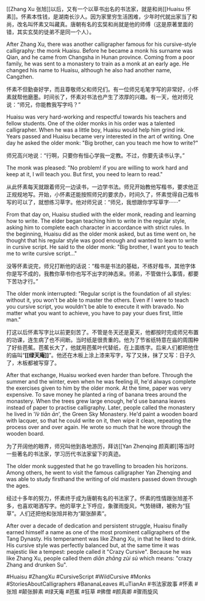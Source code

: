 [[Zhang Xu 张旭]]以后，又有一个以草书出名的书法家，就是和尚[[Huaisu 怀素]]。怀素本性钱，是湖南长沙人。因为家里穷生活困难，少年时代就出家当了和尚，改名叫怀素又叫藏真。唐朝有名的玄奘和尚就是他的师傅（这是原著里面的错，其实玄奘的徒弟不是同一个人）。

After Zhang Xu, there was another calligrapher famous for his cursive-style calligraphy: the monk Huaisu. Before he became a monk his surname was Qian, and he came from Changsha in Hunan province. Coming from a poor family, he was sent to a monastery to train as a monk at an early age. He changed his name to Huaisu, although he also had another name, Cangzhen. 

怀素不但勤奋好学，而且尊敬师父和师兄们。有一位师兄毛笔字写的非常好，小怀素就帮他磨墨。时间长了，怀素对书法也产生了浓厚的兴趣。有一天，他对师兄说：“师兄，你能教我写字吗？”

Huaisu was very hard-working and respectful towards his teachers and fellow students. One of the older monks in his order was a talented calligrapher. When he was a little boy, Huaisu would help him grind ink. Years passed and Huaisu became very interested in the art of writing. One day he asked the older monk: "Big brother, can you teach me how to write?"

师兄高兴地说：“行啊，只要你有恒心学我一定教。不过，你要先读书认字。”

The monk was pleased: "No problem! if you are willing to work hard and keep at it, I will teach you. But first, you need to learn to read."

从此怀素每天就跟着师兄一边读书，一边学书法。师兄开始教他写楷书，要求他正正规规地写。开始，小怀素还能按照师兄的要求办，时间久了，怀素觉得自己楷书写的可以了，就想练习草字。他对师兄说：“师兄，我想跟你学写草字······”

From that day on, Huaisu studied with the elder monk, reading and learning how to write. The elder began teaching him to write in the regular style, asking him to complete each character in accordance with strict rules. In the beginning, Huaisu did as the older monk asked, but as time went on, he thought that his regular style was good enough and wanted to learn to write in cursive script. He said to the older monk: "Big brother, I want you to teach me to write cursive script..."

没等怀素说完，师兄打断他的话说：“楷书是书法的基础，不练好楷书，其他字体你是写不成的，我教你草书你也写不出字的神态来。师弟，不管做什么事情，都要下苦功才行。”

The older monk interrupted: "Regular script is the foundation of all styles: without it, you won't be able to master the others. Even if I were to teach you cursive script, you wouldn't be able to execute it with bravado. No matter what you want to achieve, you have to pay your dues first, little man."

打这以后怀素写字比以前更刻苦了。不管是冬天还是夏天，他都按时完成师兄布置的功课，连生病了也不间断。当时纸是很贵重的。他为了节省纸特意在庙的周围种了好些芭蕉。芭蕉长大了，他就用芭蕉叶代替纸，在上面练字。后来人们都把他住的庙叫“**[[绿天庵]]**”。他还在木板上涂上漆来写字，写了又抹，抹了又写：日子久了，木板都被写穿了。

After that exchange, Huaisu worked even harder than before. Through the summer and the winter, even when he was feeling ill, he'd always complete the exercises given to him by the older monk. At the time, paper was very expensive. To save money he planted a ring of banana trees around the monastery. When the trees grew large enough, he'd use banana leaves instead of paper to practise calligraphy. Later, people called the monastery he lived in '*lv̀ tiān ān*', the Green Sky Monastery. He'd paint a wooden board with lacquer, so that he could write on it, then wipe it clean, repeating the process over and over again. He wrote so much that he wore through the wooden board.

为了开阔他的眼界，师兄叫他到各地游历，拜访[[Yan Zhenqing 颜真卿]]等当时一些著名的书法家，学习历代书法家留下的真迹。

The older monk suggested that he go travelling to broaden his horizons. Among others, he went to visit the famous calligrapher Yan Zhenqing and was able to study firsthand the writing of old masters passed down through the ages.

经过十多年的努力，怀素终于成为唐朝有名的书法家了。怀素的性情跟张旭差不多，也喜欢喝酒写字。他的草字上下呼应，象骤雨旋风，气势磅礴，被称为“狂草”。人们还把他和张旭并称为“颠张醉素”。

After over a decade of dedication and persistent struggle, Huaisu finally earned himself a name as one of the most prominent calligraphers of the Tang Dynasty. His temperament was like Zhang Xu, in that he liked to drink. His cursive style was perfectly balanced but, at the same time it was majestic like a tempest: people called it "Crazy Cursive". Because he was like Zhang Xu, people called them *diān zhāng zùi sù* which means: "crazy Zhang and drunken Su".

#Huaisu #ZhangXu #CursiveScript #WildCursive #Monks
#StoriesAboutCalligraphers #BananaLeaves #LuTianAn
#书法家故事 #怀素 #张旭 #颠张醉素 #绿天庵 #芭蕉 #狂草 #佛僧 #颜真卿 #骤雨旋风 